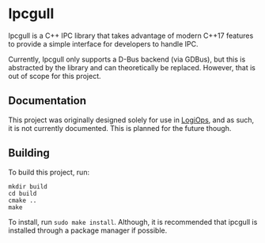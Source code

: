 # Ipcgull
Ipcgull is a C++ IPC library that takes advantage of modern C++17 features to
provide a simple interface for developers to handle IPC.

Currently, Ipcgull only supports a D-Bus backend (via GDBus), but this is
abstracted by the library and can theoretically be replaced. However, that is
out of scope for this project.

## Documentation
This project was originally designed solely for use in
[LogiOps](https://github.com/PixlOne/logiops), and as such, it is not currently
documented. This is planned for the future though.

## Building

To build this project, run:

```
mkdir build
cd build
cmake ..
make
```

To install, run `sudo make install`. Although, it is recommended that ipcgull
is installed through a package manager if possible.
